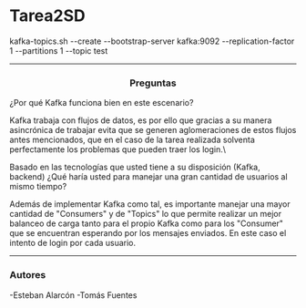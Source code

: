 # Tarea2SD

kafka-topics.sh --create --bootstrap-server kafka:9092 --replication-factor 1 --partitions 1 --topic test

---------------------------------------

<h3 align="Center">Preguntas</h3>

<p> ¿Por qué Kafka funciona bien en este escenario? </p>
Kafka trabaja con flujos de datos, es por ello que gracias a su manera asincrónica de trabajar evita que se generen aglomeraciones de estos flujos antes mencionados, que en el caso de la tarea realizada solventa perfectamente los problemas que pueden traer los login.\

<p> Basado en las tecnologías que usted tiene a su disposición (Kafka, backend) ¿Qué haría usted para manejar
una gran cantidad de usuarios al mismo tiempo? </p>

Además de implementar Kafka como tal, es importante manejar una mayor cantidad de "Consumers" y de "Topics" lo que permite realizar un mejor balanceo de carga tanto para el propio Kafka como para los "Consumer" que se encuentran esperando por los mensajes enviados. En este caso el intento de login por cada usuario.

---------------------------------------

<h3 align="Left">Autores</h3>

-Esteban Alarcón
-Tomás Fuentes
